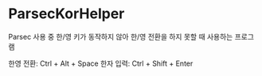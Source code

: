 # ParsecKorHelper

Parsec 사용 중 한/영 키가 동작하지 않아 한/영 전환을 하지 못할 때 사용하는 프로그램

한영 전환: Ctrl + Alt + Space
한자 입력: Ctrl + Shift + Enter